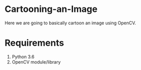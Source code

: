 # Cartooning-an-Image
Here we are going to basically cartoon an image using OpenCV.

# Requirements
1. Python 3.6
2. OpenCV module/library
